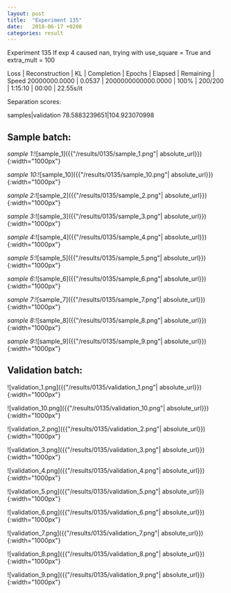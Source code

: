 ```yaml
---
layout: post
title:  "Experiment 135"
date:   2018-06-17 +0200
categories: result
---
```

Experiment 135
If exp 4 caused nan, trying with use_square = True and extra_mult = 100

Loss | Reconstruction | KL | Completion | Epochs | Elapsed | Remaining | Speed
20000000.0000 | 0.0537 | 2000000000000.0000 | 100% | 200/200 | 1:15:10 | 00:00 | 22.55s/it

Separation scores:

samples|validation
78.5883239651|104.923070998

## **Sample batch**:

_sample 1_:![sample_1]({{"/results/0135/sample_1.png"| absolute_url}}){:width="1000px"}

_sample 10_:![sample_10]({{"/results/0135/sample_10.png"| absolute_url}}){:width="1000px"}

_sample 2_:![sample_2]({{"/results/0135/sample_2.png"| absolute_url}}){:width="1000px"}

_sample 3_:![sample_3]({{"/results/0135/sample_3.png"| absolute_url}}){:width="1000px"}

_sample 4_:![sample_4]({{"/results/0135/sample_4.png"| absolute_url}}){:width="1000px"}

_sample 5_:![sample_5]({{"/results/0135/sample_5.png"| absolute_url}}){:width="1000px"}

_sample 6_:![sample_6]({{"/results/0135/sample_6.png"| absolute_url}}){:width="1000px"}

_sample 7_:![sample_7]({{"/results/0135/sample_7.png"| absolute_url}}){:width="1000px"}

_sample 8_:![sample_8]({{"/results/0135/sample_8.png"| absolute_url}}){:width="1000px"}

_sample 9_:![sample_9]({{"/results/0135/sample_9.png"| absolute_url}}){:width="1000px"}

## **Validation batch**:

![validation_1.png]({{"/results/0135/validation_1.png"| absolute_url}}){:width="1000px"}

![validation_10.png]({{"/results/0135/validation_10.png"| absolute_url}}){:width="1000px"}

![validation_2.png]({{"/results/0135/validation_2.png"| absolute_url}}){:width="1000px"}

![validation_3.png]({{"/results/0135/validation_3.png"| absolute_url}}){:width="1000px"}

![validation_4.png]({{"/results/0135/validation_4.png"| absolute_url}}){:width="1000px"}

![validation_5.png]({{"/results/0135/validation_5.png"| absolute_url}}){:width="1000px"}

![validation_6.png]({{"/results/0135/validation_6.png"| absolute_url}}){:width="1000px"}

![validation_7.png]({{"/results/0135/validation_7.png"| absolute_url}}){:width="1000px"}

![validation_8.png]({{"/results/0135/validation_8.png"| absolute_url}}){:width="1000px"}

![validation_9.png]({{"/results/0135/validation_9.png"| absolute_url}}){:width="1000px"}
